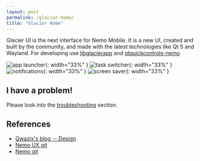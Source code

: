 ```yaml
---
layout: post
permalink: /glacier-home/
title: "Glacier Home"
---
```


Glacier UI is the next interface for Nemo Mobile.
It is a new UI, created and built by the community, and made with the latest technologies like Qt 5 and Wayland.
For developing use [libglacierapp](#) and [qtquickcontrols-nemo](/qtquickcontrols-nemo/)



![app launcher](/images/app-launcher.png){: width="33%" }
![task switcher](/images/task-switcher.png){: width="33%" }
![notifications](/images/notifications.png){: width="33%" }
![screen saver](/images/screensaver.png){: width="33%" }

## I have a problem!

Please look into the [troubleshooting](/troubleshooting) section.

## References

* [Qwazix's blog -- Design](http://play.qwazix.com/grog/)
* [Nemo UX git](https://github.com/nemomobile-ux)
* [Nemo git](https://github.com/nemomobile)
